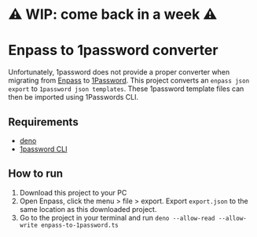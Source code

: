 # ⚠️ WIP: come back in a week ⚠️

# Enpass to 1password converter

Unfortunately, 1password does not provide a proper converter when migrating from [Enpass](https://enpass.io) to
[1Password](https://1password.com). This project converts an `enpass json export` to `1password json templates`. These
1password template files can then be imported using 1Passwords CLI.

## Requirements

- [deno](https://docs.deno.com/runtime/getting_started/installation/)
- [1password CLI](https://developer.1password.com/docs/cli/get-started/)

## How to run

1. Download this project to your PC
1. Open Enpass, click the menu > file > export. Export `export.json` to the same location as this downloaded project.
1. Go to the project in your terminal and run `deno --allow-read --allow-write enpass-to-1password.ts`
